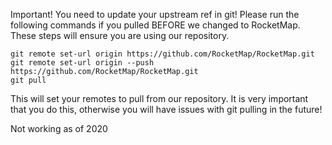 Important! You need to update your upstream ref in git! Please run the following commands if you pulled BEFORE we changed to RocketMap. These steps will ensure you are using our repository.
```
git remote set-url origin https://github.com/RocketMap/RocketMap.git
git remote set-url origin --push https://github.com/RocketMap/RocketMap.git
git pull
```
This will set your remotes to pull from our repository. It is very important that you do this, otherwise you will have issues with git pulling in the future!

Not working as of 2020
